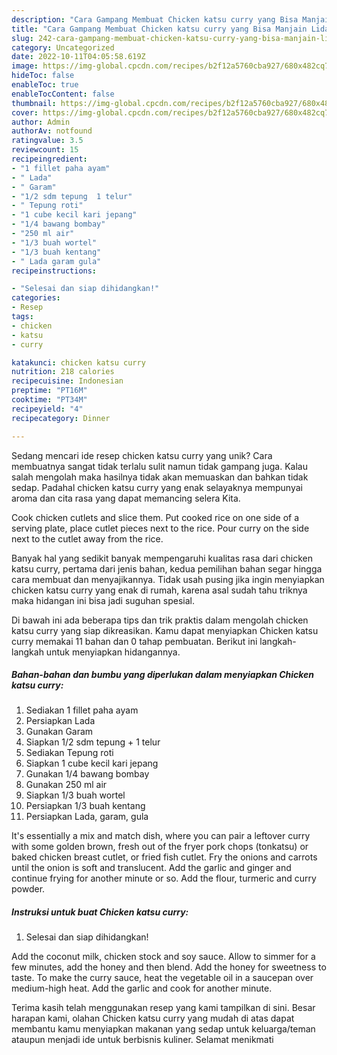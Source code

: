 ```yaml
---
description: "Cara Gampang Membuat Chicken katsu curry yang Bisa Manjain Lidah"
title: "Cara Gampang Membuat Chicken katsu curry yang Bisa Manjain Lidah"
slug: 242-cara-gampang-membuat-chicken-katsu-curry-yang-bisa-manjain-lidah
category: Uncategorized
date: 2022-10-11T04:05:58.619Z
image: https://img-global.cpcdn.com/recipes/b2f12a5760cba927/680x482cq70/chicken-katsu-curry-foto-resep-utama.jpg
hideToc: false
enableToc: true
enableTocContent: false
thumbnail: https://img-global.cpcdn.com/recipes/b2f12a5760cba927/680x482cq70/chicken-katsu-curry-foto-resep-utama.jpg
cover: https://img-global.cpcdn.com/recipes/b2f12a5760cba927/680x482cq70/chicken-katsu-curry-foto-resep-utama.jpg
author: Admin
authorAv: notfound
ratingvalue: 3.5
reviewcount: 15
recipeingredient:
- "1 fillet paha ayam"
- " Lada"
- " Garam"
- "1/2 sdm tepung  1 telur"
- " Tepung roti"
- "1 cube kecil kari jepang"
- "1/4 bawang bombay"
- "250 ml air"
- "1/3 buah wortel"
- "1/3 buah kentang"
- " Lada garam gula"
recipeinstructions:

- "Selesai dan siap dihidangkan!"
categories:
- Resep
tags:
- chicken
- katsu
- curry

katakunci: chicken katsu curry 
nutrition: 218 calories
recipecuisine: Indonesian
preptime: "PT16M"
cooktime: "PT34M"
recipeyield: "4"
recipecategory: Dinner

---
```





Sedang mencari ide resep chicken katsu curry yang unik? Cara membuatnya sangat tidak terlalu sulit namun tidak gampang juga. Kalau salah mengolah maka hasilnya tidak akan memuaskan dan bahkan tidak sedap. Padahal chicken katsu curry yang enak selayaknya mempunyai aroma dan cita rasa yang dapat memancing selera Kita.





Cook chicken cutlets and slice them. Put cooked rice on one side of a serving plate, place cutlet pieces next to the rice. Pour curry on the side next to the cutlet away from the rice.

Banyak hal yang sedikit banyak mempengaruhi kualitas rasa dari chicken katsu curry, pertama dari jenis bahan, kedua pemilihan bahan segar hingga cara membuat dan menyajikannya. Tidak usah pusing jika ingin menyiapkan chicken katsu curry yang enak di rumah, karena asal sudah tahu triknya maka hidangan ini bisa jadi suguhan spesial.






Di bawah ini ada beberapa tips dan trik praktis dalam mengolah chicken katsu curry yang siap dikreasikan. Kamu dapat menyiapkan Chicken katsu curry memakai 11 bahan dan 0 tahap pembuatan. Berikut ini langkah-langkah untuk menyiapkan hidangannya.

<!--inarticleads1-->

##### Bahan-bahan dan bumbu yang diperlukan dalam menyiapkan Chicken katsu curry:

1. Sediakan 1 fillet paha ayam
1. Persiapkan  Lada
1. Gunakan  Garam
1. Siapkan 1/2 sdm tepung + 1 telur
1. Sediakan  Tepung roti
1. Siapkan 1 cube kecil kari jepang
1. Gunakan 1/4 bawang bombay
1. Gunakan 250 ml air
1. Siapkan 1/3 buah wortel
1. Persiapkan 1/3 buah kentang
1. Persiapkan  Lada, garam, gula


It&#39;s essentially a mix and match dish, where you can pair a leftover curry with some golden brown, fresh out of the fryer pork chops (tonkatsu) or baked chicken breast cutlet, or fried fish cutlet. Fry the onions and carrots until the onion is soft and translucent. Add the garlic and ginger and continue frying for another minute or so. Add the flour, turmeric and curry powder. 

<!--inarticleads2-->

##### Instruksi untuk buat Chicken katsu curry:


1. Selesai dan siap dihidangkan!

Add the coconut milk, chicken stock and soy sauce. Allow to simmer for a few minutes, add the honey and then blend. Add the honey for sweetness to taste. To make the curry sauce, heat the vegetable oil in a saucepan over medium-high heat. Add the garlic and cook for another minute. 

Terima kasih telah menggunakan resep yang kami tampilkan di sini. Besar harapan kami, olahan Chicken katsu curry yang mudah di atas dapat membantu kamu menyiapkan makanan yang sedap untuk keluarga/teman ataupun menjadi ide untuk berbisnis kuliner. Selamat menikmati
